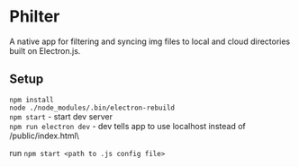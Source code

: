 # Philter

A native app for filtering and syncing img files to local and cloud directories built on Electron.js.

## Setup
`npm install`\
`node ./node_modules/.bin/electron-rebuild`\
`npm start` - start dev server\
`npm run electron dev` - dev tells app to use localhost instead of /public/index.html\


run `npm start <path to .js config file>`
